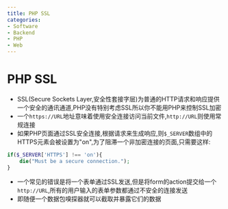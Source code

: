 ```yaml
---
title: PHP SSL
categories:
- Software
- Backend
- PHP
- Web
---
```

# PHP SSL

- SSL(Secure Sockets Layer,安全性套接字层)为普通的HTTP请求和响应提供一个安全的通讯通道,PHP没有特别考虑SSL所以你不能用PHP来控制SSL加密
- 一个`https://URL`地址意味着使用安全连接访问当前文件,`http://URL`则使用常规连接
- 如果PHP页面通过SSL安全连接,根据请求来生成响应,则`$_SERVER`数组中的HTTPS元素会被设置为"on",为了阻滞一个非加密连接的页面,只需要这样:

```php
if($_SERVER['HTTPS'] !== 'on'){
    die("Must be a secure connection.");
}
```

- 一个常见的错误是将一个表单通过SSL发送,但是将form的action提交给一个`http://URL`,所有的用户输入的表单参数都通过不安全的连接发送
- 即随便一个数据包嗅探器就可以截取并暴露它们的数据